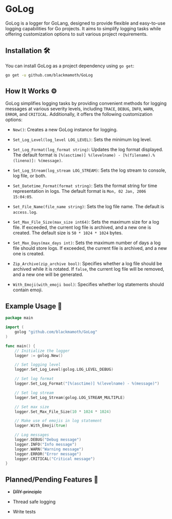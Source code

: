 # GoLog

GoLog is a logger for GoLang, designed to provide flexible and easy-to-use logging capabilities for Go projects. It aims to simplify logging tasks while offering customization options to suit various project requirements.

## Installation 🛠

You can install GoLog as a project dependency using `go get`:

```bash
go get -u github.com/blackmamoth/GoLog
```

## How It Works ⚙

GoLog simplifies logging tasks by providing convenient methods for logging messages at various severity levels, including `TRACE`, `DEBUG`, `INFO`, `WARN`, `ERROR`, and `CRITICAL`. Additionally, it offers the following customization options:

- `New()`: Creates a new GoLog instance for logging.

- `Set_Log_Level(log_level LOG_LEVEL)`: Sets the minimum log level.

- `Set_Log_Format(log_format string)`: Updates the log format displayed. The default format is `[%(asctime)] %(levelname) - [%(filename).%(lineno)]: %(message)`.

- `Set_Log_Stream(log_stream LOG_STREAM)`: Sets the log stream to console, log file, or both.

- `Set_Datetime_Format(format string)`: Sets the format string for time representation in logs. The default format is `Mon, 02 Jan, 2006 15:04:05`.

- `Set_File_Name(file_name string)`: Sets the log file name. The default is `access.log`.

- `Set_Max_File_Size(max_size int64)`: Sets the maximum size for a log file. If exceeded, the current log file is archived, and a new one is created. The default size is `50 * 1024 * 1024` bytes.

- `Set_Max_Days(max_days int)`: Sets the maximum number of days a log file should store logs. If exceeded, the current file is archived, and a new one is created.

- `Zip_Archive(zip_archive bool)`: Specifies whether a log file should be archived while it is rotated. If `false`, the current log file will be removed, and a new one will be generated.

- `With_Emoji(with_emoji bool)`: Specifies whether log statements should contain emoji.

## Example Usage 📝

```go
package main

import (
	golog "github.com/blackmamoth/GoLog"
)

func main() {
	// Initialize the logger
	logger := golog.New()

	// Set logging level
	logger.Set_Log_Level(golog.LOG_LEVEL_DEBUG)

	// Set log format
	logger.Set_Log_Format("[%(asctime)] %(levelname) - %(message)")

	// Set log stream
	logger.Set_Log_Stream(golog.LOG_STREAM_MULTIPLE)

	// Set max size
	logger.Set_Max_File_Size(10 * 1024 * 1024)

	// Make use of emojis in log statement
	logger.With_Emoji(true)

	// Log messages
	logger.DEBUG("Debug message")
	logger.INFO("Info message")
	logger.WARN("Warning message")
	logger.ERROR("Error message")
	logger.CRITICAL("Critical message")
}
```

## Planned/Pending Features 📅

- ~~DRY principle~~

- Thread safe logging

- Write tests
